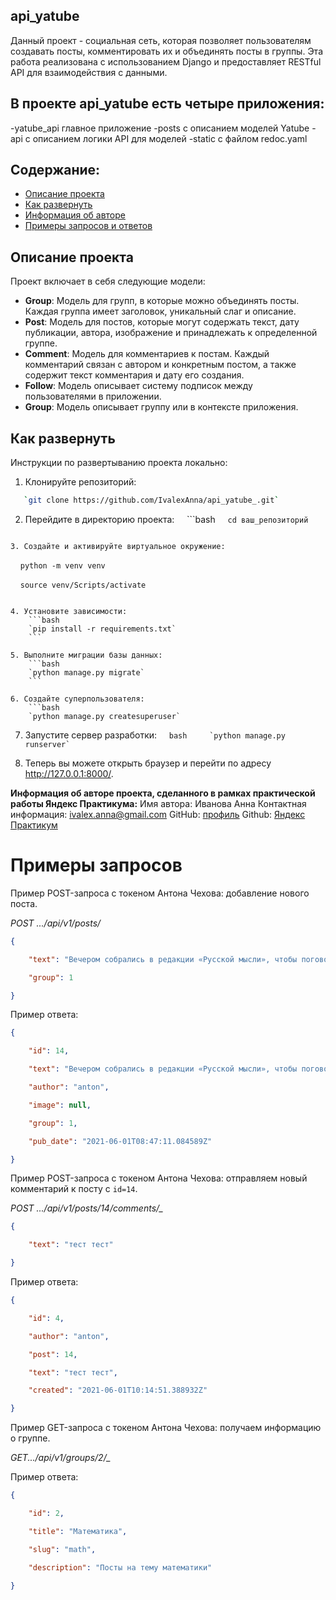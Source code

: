 ## api_yatube
Данный проект - социальная сеть, которая позволяет пользователям создавать посты, комментировать их и объединять посты в группы. Эта работа реализована с использованием Django и предоставляет RESTful API для взаимодействия с данными.
## В проекте api_yatube есть четыре приложения:
-yatube_api главное приложение
-posts с описанием моделей Yatube
-api с описанием логики API для моделей
-static с файлом redoc.yaml

## Содержание:
- [Описание проекта](#описание-проекта)
- [Как развернуть](#как-развернуть)
- [Информация об авторе](#информация-об-авторе)
- [Примеры запросов и ответов](#примеры-запросов-и-ответов)
## Описание проекта
Проект включает в себя следующие модели:
- **Group**: Модель для групп, в которые можно объединять посты. Каждая группа имеет заголовок, уникальный слаг и описание.
- **Post**: Модель для постов, которые могут содержать текст, дату публикации, автора, изображение и принадлежать к определенной группе.
- **Comment**: Модель для комментариев к постам. Каждый комментарий связан с автором и конкретным постом, а также содержит текст комментария и дату его создания.
- **Follow**: Модель описывает систему подписок между пользователями в приложении.
- **Group**: Модель описывает группу или в контексте приложения.
## Как развернуть
Инструкции по развертыванию проекта локально:
1. Клонируйте репозиторий:
```bash
   `git clone https://github.com/IvalexAnna/api_yatube_.git`
```

2. Перейдите в директорию проекта:
    ```bash
    `cd ваш_репозиторий`
```

3. Cоздайте и активируйте виртуальное окружение:
```
    `python -m venv venv`

    `source venv/Scripts/activate`
``` 

4. Установите зависимости:
    ```bash
    `pip install -r requirements.txt`
    ```
  
5. Выполните миграции базы данных:
    ```bash
    `python manage.py migrate`
    ```

6. Создайте суперпользователя:
    ```bash
    `python manage.py createsuperuser`
```

7. Запустите сервер разработки:
    ```bash
    `python manage.py runserver`
 ```

8. Теперь вы можете открыть браузер и перейти по адресу http://127.0.0.1:8000/.

**Информация об авторе проекта, сделанного в рамках практической работы Яндекс Практикума:**
Имя автора: Иванова Анна
Контактная информация: ivalex.anna@gmail.com
GitHub: [профиль](https://github.com/IvalexAnna)
Github: [Яндекс Практикум](https://github.com/yandex-praktikum)
# Примеры запросов
Пример POST-запроса с токеном Антона Чехова: добавление нового поста.

*POST .../api/v1/posts/*
```JSON
{

    "text": "Вечером собрались в редакции «Русской мысли», чтобы поговорить о народном театре. Проект Шехтеля всем нравится.",

    "group": 1

}
```

Пример ответа:
```JSON
{

    "id": 14,

    "text": "Вечером собрались в редакции «Русской мысли», чтобы поговорить о народном театре. Проект Шехтеля всем нравится.",

    "author": "anton",

    "image": null,

    "group": 1,

    "pub_date": "2021-06-01T08:47:11.084589Z"

}
```

Пример POST-запроса с токеном Антона Чехова: отправляем новый комментарий к посту с `id=14`.

*POST .../api/v1/posts/14/comments/_*
```JSON
{

    "text": "тест тест"

}
```

Пример ответа:
```JSON
{

    "id": 4,

    "author": "anton",

    "post": 14,

    "text": "тест тест",

    "created": "2021-06-01T10:14:51.388932Z"

}
```

Пример GET-запроса с токеном Антона Чехова: получаем информацию о группе.

*GET.../api/v1/groups/2/_* 

Пример ответа:
```JSON
{

    "id": 2,

    "title": "Математика",

    "slug": "math",

    "description": "Посты на тему математики"

}
```
